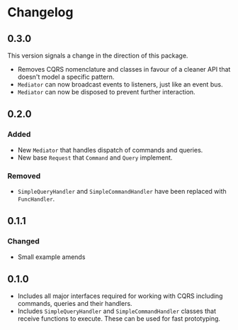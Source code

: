 # Changelog

## 0.3.0

This version signals a change in the direction of this package.

- Removes CQRS nomenclature and classes in favour of a cleaner API that doesn't model a specific pattern.
- `Mediator` can now broadcast events to listeners, just like an event bus.
- `Mediator` can now be disposed to prevent further interaction.

## 0.2.0

### Added

- New `Mediator` that handles dispatch of commands and queries.
- New base `Request` that `Command` and `Query` implement.

### Removed

- `SimpleQueryHandler` and `SimpleCommandHandler` have been replaced with `FuncHandler`.

## 0.1.1

### Changed

- Small example amends

## 0.1.0

- Includes all major interfaces required for working with CQRS including commands, queries and their handlers.
- Includes `SimpleQueryHandler` and `SimpleCommandHandler` classes that receive functions to execute. These can be used for fast prototyping.

